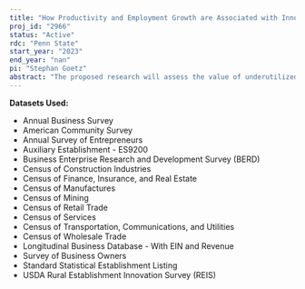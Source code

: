 ```yaml
---
title: "How Productivity and Employment Growth are Associated with Innovation and the Impact of Design on Innovation and Firm Growth"
proj_id: "2966"
status: "Active"
rdc: "Penn State"
start_year: "2023"
end_year: "nan"
pi: "Stephan Goetz"
abstract: "The proposed research will assess the value of underutilized Census innovation measures for explaining differences in productivity and employment growth in firms, and to evaluate the value of design questions included in the 2022 Annual Business Survey. The first part of the project will link the Census and other innovation datasets to the 2012 and 2017 Economic Census to examine the firm and contextual covariates associated with product and process innovation, and to estimate models of employment and productivity growth. The innovation model specifications will then be used to assess whether auxiliary variables in both the ABS and Economic Census can predict product and process innovation behavior in firms among the much more numerous Economic Census respondents, for which the Small Area Estimation (SAE) methods could be applied in future research. The second part of the project will explore the relationship between design and firm business conditions and employment and payroll growth, using data from the 2014 Rural Establishment Innovation Survey and other sources. This research will provide insights into the economic impacts of innovation and the role of design in entrepreneurial activities."
---
```


**Datasets Used:**

  - Annual Business Survey 
  - American Community Survey 
  - Annual Survey of Entrepreneurs 
  - Auxiliary Establishment - ES9200 
  - Business Enterprise Research and Development Survey (BERD) 
  - Census of Construction Industries 
  - Census of Finance, Insurance, and Real Estate 
  - Census of Manufactures 
  - Census of Mining 
  - Census of Retail Trade 
  - Census of Services 
  - Census of Transportation, Communications, and Utilities 
  - Census of Wholesale Trade 
  - Longitudinal Business Database - With EIN and Revenue 
  - Survey of Business Owners 
  - Standard Statistical Establishment Listing 
  - USDA Rural Establishment Innovation Survey (REIS) 

